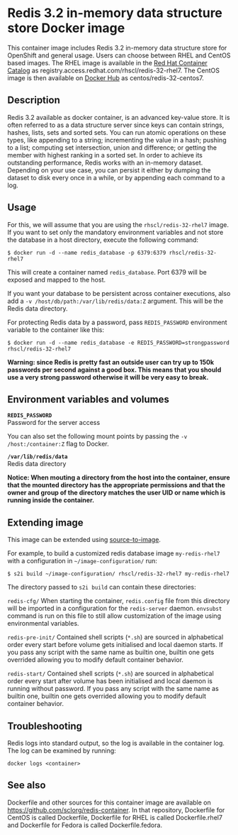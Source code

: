 Redis 3.2 in-memory data structure store Docker image
====================

This container image includes Redis 3.2 in-memory data structure store for OpenShift and general usage.
Users can choose between RHEL and CentOS based images.
The RHEL image is available in the [Red Hat Container Catalog](https://access.redhat.com/#/registry.access.redhat.com/rhscl/redis-32-rhel7)
as registry.access.redhat.com/rhscl/redis-32-rhel7.
The CentOS image is then available on [Docker Hub](https://hub.docker.com/r/centos/redis-32-centos7/)
as centos/redis-32-centos7.


Description
-----------

Redis 3.2 available as docker container, is an advanced key-value store. 
It is often referred to as a data structure server since keys can contain strings, hashes, lists, 
sets and sorted sets. You can run atomic operations on these types, like appending to a string; 
incrementing the value in a hash; pushing to a list; computing set intersection, union and difference; 
or getting the member with highest ranking in a sorted set. In order to achieve its outstanding 
performance, Redis works with an in-memory dataset. Depending on your use case, you can persist 
it either by dumping the dataset to disk every once in a while, or by appending each command to a log.


Usage
-----

For this, we will assume that you are using the `rhscl/redis-32-rhel7` image.
If you want to set only the mandatory environment variables and not store
the database in a host directory, execute the following command:

```
$ docker run -d --name redis_database -p 6379:6379 rhscl/redis-32-rhel7
```

This will create a container named `redis_database`. Port 6379 will be exposed and mapped
to the host.

If you want your database to be persistent across container executions, also add a
`-v /host/db/path:/var/lib/redis/data:Z` argument. This will be the Redis data directory.

For protecting Redis data by a password, pass `REDIS_PASSWORD` environment variable
to the container like this:

```
$ docker run -d --name redis_database -e REDIS_PASSWORD=strongpassword rhscl/redis-32-rhel7
```

**Warning: since Redis is pretty fast an outside user can try up to
150k passwords per second against a good box. This means that you should
use a very strong password otherwise it will be very easy to break.**


Environment variables and volumes
----------------------------------

**`REDIS_PASSWORD`**  
       Password for the server access


You can also set the following mount points by passing the `-v /host:/container:Z` flag to Docker.

**`/var/lib/redis/data`**  
       Redis data directory


**Notice: When mouting a directory from the host into the container, ensure that the mounted
directory has the appropriate permissions and that the owner and group of the directory
matches the user UID or name which is running inside the container.**


Extending image
---------------
This image can be extended using [source-to-image](https://github.com/openshift/source-to-image).

For example, to build a customized redis database image `my-redis-rhel7`
with a configuration in `~/image-configuration/` run:

```
$ s2i build ~/image-configuration/ rhscl/redis-32-rhel7 my-redis-rhel7
```

The directory passed to `s2i build` can contain these directories:

`redis-cfg/`
    When starting the container, `redis.config` file from this directory will be imported in
    a configuration for the `redis-server` daemon.
    `envsubst` command is run on this file to still allow customization of
    the image using environmental variables.

`redis-pre-init/`
    Contained shell scripts (`*.sh`) are sourced in alphabetical order every start before volume gets initialised and local daemon starts. If you pass any script with the same name as builtin one, builtin one gets overrided allowing you to modify default container behavior.

`redis-start/`
    Contained shell scripts (`*.sh`) are sourced in alphabetical order every start after volume has been initialised and local daemon is running without password. If you pass any script with the same name as builtin one, builtin one gets overrided allowing you to modify default container behavior.


Troubleshooting
---------------
Redis logs into standard output, so the log is available in the container log. The log can be examined by running:

    docker logs <container>


See also
--------
Dockerfile and other sources for this container image are available on
https://github.com/sclorg/redis-container.
In that repository, Dockerfile for CentOS is called Dockerfile, Dockerfile
for RHEL is called Dockerfile.rhel7 and Dockerfile for Fedora is called Dockerfile.fedora.

